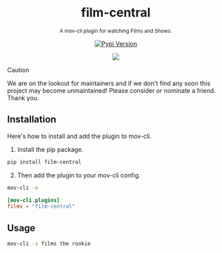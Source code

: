 <div align="center">

  # film-central
  <sub>A mov-cli plugin for watching Films and Shows.</sub>

  [![Pypi Version](https://img.shields.io/pypi/v/film-central?style=flat)](https://pypi.org/project/film-central)

  <img src="https://github.com/JDALab/film-central/assets/123201787/e8150d96-64bf-437b-a768-4fdd6a45a2a0">

</div>

> [!CAUTION]
> We are on the lookout for maintainers and if we don't find any soon this project may become unmaintained! Please consider or nominate a friend. Thank you.

## Installation
Here's how to install and add the plugin to mov-cli.

1. Install the pip package.
```sh
pip install film-central
```
2. Then add the plugin to your mov-cli config.
```sh
mov-cli -e
```
```toml
[mov-cli.plugins]
films = "film-central"
```

## Usage
```sh
mov-cli -s films the rookie
```
